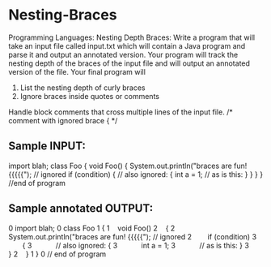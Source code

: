 # Nesting-Braces
Programming Languages:
Nesting Depth Braces: 
Write a program that will take an input file called input.txt which will contain a Java program and parse it and output an annotated version.
Your program will track the nesting depth of the braces of the input file and will output an annotated version of the file. 
Your final program will
1. List the nesting depth of curly braces
2. Ignore braces inside quotes or comments

Handle block comments that cross multiple lines of the input file.
/* comment with 
ignored brace { */

Sample INPUT:
-------------------
import blah;
class Foo
{
void Foo()
{
System.out.println("braces are fun! {{{{{"); // ignored
if (condition)
{
// also ignored: { 
int a = 1;
// as is this: }
}
}
} 
//end of program 

Sample annotated OUTPUT:
-------------
0 import blah;
0 class Foo
1 {
1    void Foo()
2    {
2        System.out.println("braces are fun! {{{{{"); // ignored
2        if (condition)
3        {
3            // also ignored: { 
3            int a = 1;
3            // as is this: }
3        }
2    }
1 }
0 // end of program 
